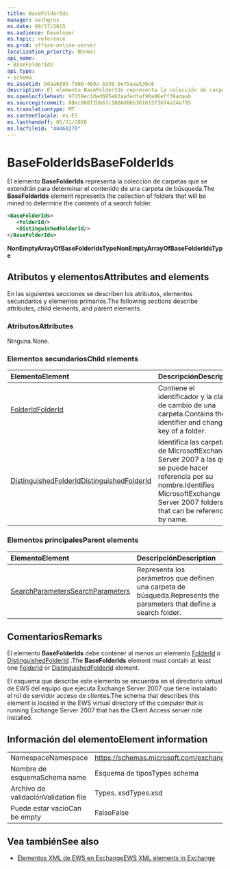 ```yaml
---
title: BaseFolderIds
manager: sethgros
ms.date: 09/17/2015
ms.audience: Developer
ms.topic: reference
ms.prod: office-online-server
localization_priority: Normal
api_name:
- BaseFolderIds
api_type:
- schema
ms.assetid: bdaa6093-f960-469a-b338-0e75aaa536c6
description: El elemento BaseFolderIds representa la colección de carpetas que se extendrán para determinar el contenido de una carpeta de búsqueda.
ms.openlocfilehash: 97159ec1ded685e63aafedfaf90a06eff39adaab
ms.sourcegitcommit: 88ec988f2bb67c1866d06b361615f3674a24e795
ms.translationtype: MT
ms.contentlocale: es-ES
ms.lasthandoff: 05/31/2020
ms.locfileid: "44460270"
---
```

# <a name="basefolderids"></a><span data-ttu-id="30666-103">BaseFolderIds</span><span class="sxs-lookup"><span data-stu-id="30666-103">BaseFolderIds</span></span>

<span data-ttu-id="30666-104">El elemento **BaseFolderIds** representa la colección de carpetas que se extendrán para determinar el contenido de una carpeta de búsqueda.</span><span class="sxs-lookup"><span data-stu-id="30666-104">The **BaseFolderIds** element represents the collection of folders that will be mined to determine the contents of a search folder.</span></span> 
  
```xml
<BaseFolderIds>
   <FolderId/>
   <DistinguishedFolderId/>
</BaseFolderIds>
```

 <span data-ttu-id="30666-105">**NonEmptyArrayOfBaseFolderIdsType**</span><span class="sxs-lookup"><span data-stu-id="30666-105">**NonEmptyArrayOfBaseFolderIdsType**</span></span>
## <a name="attributes-and-elements"></a><span data-ttu-id="30666-106">Atributos y elementos</span><span class="sxs-lookup"><span data-stu-id="30666-106">Attributes and elements</span></span>

<span data-ttu-id="30666-107">En las siguientes secciones se describen los atributos, elementos secundarios y elementos primarios.</span><span class="sxs-lookup"><span data-stu-id="30666-107">The following sections describe attributes, child elements, and parent elements.</span></span>
  
### <a name="attributes"></a><span data-ttu-id="30666-108">Atributos</span><span class="sxs-lookup"><span data-stu-id="30666-108">Attributes</span></span>

<span data-ttu-id="30666-109">Ninguna.</span><span class="sxs-lookup"><span data-stu-id="30666-109">None.</span></span>
  
### <a name="child-elements"></a><span data-ttu-id="30666-110">Elementos secundarios</span><span class="sxs-lookup"><span data-stu-id="30666-110">Child elements</span></span>

|<span data-ttu-id="30666-111">**Elemento**</span><span class="sxs-lookup"><span data-stu-id="30666-111">**Element**</span></span>|<span data-ttu-id="30666-112">**Descripción**</span><span class="sxs-lookup"><span data-stu-id="30666-112">**Description**</span></span>|
|:-----|:-----|
|[<span data-ttu-id="30666-113">FolderId</span><span class="sxs-lookup"><span data-stu-id="30666-113">FolderId</span></span>](folderid.md) <br/> |<span data-ttu-id="30666-114">Contiene el identificador y la clave de cambio de una carpeta.</span><span class="sxs-lookup"><span data-stu-id="30666-114">Contains the identifier and change key of a folder.</span></span>  <br/> |
|[<span data-ttu-id="30666-115">DistinguishedFolderId</span><span class="sxs-lookup"><span data-stu-id="30666-115">DistinguishedFolderId</span></span>](distinguishedfolderid.md) <br/> |<span data-ttu-id="30666-116">Identifica las carpetas de MicrosoftExchange Server 2007 a las que se puede hacer referencia por su nombre.</span><span class="sxs-lookup"><span data-stu-id="30666-116">Identifies MicrosoftExchange Server 2007 folders that can be referenced by name.</span></span>  <br/> |
   
### <a name="parent-elements"></a><span data-ttu-id="30666-117">Elementos principales</span><span class="sxs-lookup"><span data-stu-id="30666-117">Parent elements</span></span>

|<span data-ttu-id="30666-118">**Elemento**</span><span class="sxs-lookup"><span data-stu-id="30666-118">**Element**</span></span>|<span data-ttu-id="30666-119">**Descripción**</span><span class="sxs-lookup"><span data-stu-id="30666-119">**Description**</span></span>|
|:-----|:-----|
|[<span data-ttu-id="30666-120">SearchParameters</span><span class="sxs-lookup"><span data-stu-id="30666-120">SearchParameters</span></span>](searchparameters.md) <br/> |<span data-ttu-id="30666-121">Representa los parámetros que definen una carpeta de búsqueda.</span><span class="sxs-lookup"><span data-stu-id="30666-121">Represents the parameters that define a search folder.</span></span>  <br/> |
   
## <a name="remarks"></a><span data-ttu-id="30666-122">Comentarios</span><span class="sxs-lookup"><span data-stu-id="30666-122">Remarks</span></span>

<span data-ttu-id="30666-123">El elemento **BaseFolderIds** debe contener al menos un elemento [FolderId](folderid.md) o [DistinguishedFolderId](distinguishedfolderid.md) .</span><span class="sxs-lookup"><span data-stu-id="30666-123">The **BaseFolderIds** element must contain at least one [FolderId](folderid.md) or [DistinguishedFolderId](distinguishedfolderid.md) element.</span></span> 
  
<span data-ttu-id="30666-124">El esquema que describe este elemento se encuentra en el directorio virtual de EWS del equipo que ejecuta Exchange Server 2007 que tiene instalado el rol de servidor acceso de clientes.</span><span class="sxs-lookup"><span data-stu-id="30666-124">The schema that describes this element is located in the EWS virtual directory of the computer that is running Exchange Server 2007 that has the Client Access server role installed.</span></span>
  
## <a name="element-information"></a><span data-ttu-id="30666-125">Información del elemento</span><span class="sxs-lookup"><span data-stu-id="30666-125">Element information</span></span>

|||
|:-----|:-----|
|<span data-ttu-id="30666-126">Namespace</span><span class="sxs-lookup"><span data-stu-id="30666-126">Namespace</span></span>  <br/> |https://schemas.microsoft.com/exchange/services/2006/types  <br/> |
|<span data-ttu-id="30666-127">Nombre de esquema</span><span class="sxs-lookup"><span data-stu-id="30666-127">Schema name</span></span>  <br/> |<span data-ttu-id="30666-128">Esquema de tipos</span><span class="sxs-lookup"><span data-stu-id="30666-128">Types schema</span></span>  <br/> |
|<span data-ttu-id="30666-129">Archivo de validación</span><span class="sxs-lookup"><span data-stu-id="30666-129">Validation file</span></span>  <br/> |<span data-ttu-id="30666-130">Types. xsd</span><span class="sxs-lookup"><span data-stu-id="30666-130">Types.xsd</span></span>  <br/> |
|<span data-ttu-id="30666-131">Puede estar vacío</span><span class="sxs-lookup"><span data-stu-id="30666-131">Can be empty</span></span>  <br/> |<span data-ttu-id="30666-132">Falso</span><span class="sxs-lookup"><span data-stu-id="30666-132">False</span></span>  <br/> |
   
## <a name="see-also"></a><span data-ttu-id="30666-133">Vea también</span><span class="sxs-lookup"><span data-stu-id="30666-133">See also</span></span>



- [<span data-ttu-id="30666-134">Elementos XML de EWS en Exchange</span><span class="sxs-lookup"><span data-stu-id="30666-134">EWS XML elements in Exchange</span></span>](ews-xml-elements-in-exchange.md)

